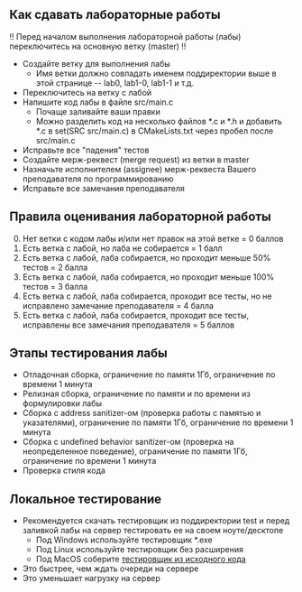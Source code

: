 ## Как сдавать лабораторные работы
:bangbang: Перед началом выполнения лабораторной работы (лабы) переключитесь на основную ветку (master) :bangbang:
* Создайте ветку для выполнения лабы
  * Имя ветки должно совпадать именем поддиректории выше в этой странице -- lab0, lab1-0, lab1-1 и т.д.
* Переключитесь на ветку с лабой
* Напишите код лабы в файле src/main.c
  * Почаще заливайте ваши правки
  * Можно разделить код на несколько файлов *.c и *.h и добавить *.c в set(SRC src/main.c) в CMakeLists.txt через пробел после src/main.c
* Исправьте все "падения" тестов
* Создайте мерж-реквест (merge request) из ветки в master
* Назначьте исполнителем (assignee) мерж-реквеста Вашего преподавателя по программированию
* Исправьте все замечания преподавателя

## Правила оценивания лабораторной работы
0. Нет ветки с кодом лабы и/или нет правок на этой ветке = 0 баллов
1. Есть ветка с лабой, но лаба не собирается = 1 балл
2. Есть ветка с лабой, лаба собирается, но проходит меньше 50% тестов = 2 балла
3. Есть ветка с лабой, лаба собирается, но проходит меньше 100% тестов = 3 балла
4. Есть ветка с лабой, лаба собирается, проходит все тесты, но не исправлено замечание преподавателя = 4 балла
5. Есть ветка с лабой, лаба собирается, проходит все тесты, исправлены все замечания преподавателя = 5 баллов

## Этапы тестирования лабы
* Отладочная сборка, ограничение по памяти 1Гб, ограничение по времени 1 минута
* Релизная сборка, ограничение по памяти и по времени из формулировки лабы
* Сборка с address sanitizer-ом (проверка работы с памятью и указателями), ограничение по памяти 1Гб, ограничение по времени 1 минута
* Сборка с undefined behavior sanitizer-ом (проверка на неопределенное поведение), ограничение по памяти 1Гб, ограничение по времени 1 минута
* Проверка стиля кода

## Локальное тестирование
* Рекомендуется скачать тестировщик из поддиректории test и перед заливкой лабы на сервер тестировать ее на своем ноуте/десктопе
  * Под Windows используйте тестировщик *.exe
  * Под Linux используйте тестировщик без расширения
  * Под MacOS соберите [тестировщик из исходного кода](https://github.com/Evgueni-Petrov-aka-espetrov/TestDriver)
* Это быстрее, чем ждать очереди на сервере
* Это уменьшает нагрузку на сервер


